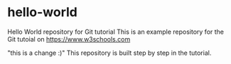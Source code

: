 # hello-world
Hello World repository for Git tutorial
This is an example repository for the Git tutoial on https://www.w3schools.com

"this is a change :)"
This repository is built step by step in the tutorial.

